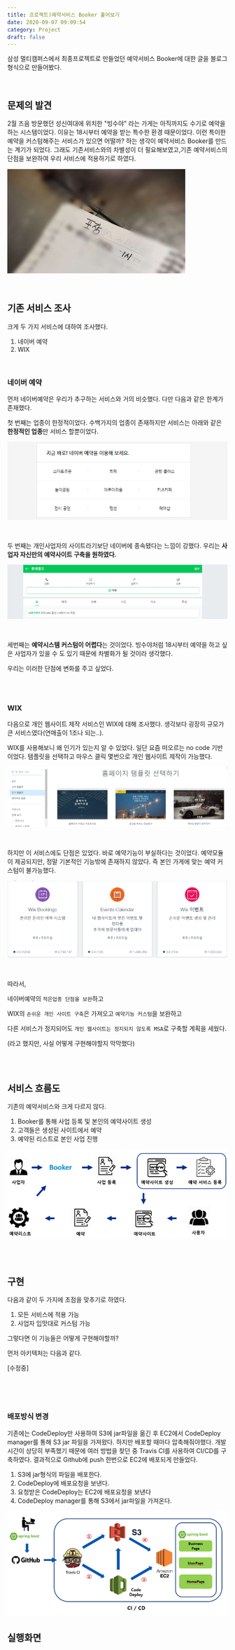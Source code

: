 ```yaml
---
title: 프로젝트)예약서비스 Booker 훑어보기
date: 2020-09-07 09:09:54
category: Project
draft: false
---
```






삼성 멀티캠퍼스에서 최종프로젝트로 만들었던 예약서비스 Booker에 대한 글을 블로그형식으로 만들어봤다.

<br/>

## 문제의 발견

2월 즈음 방문했던 성신여대에 위치한 "빙수야" 라는 가게는 아직까지도 수기로 예약을 하는 시스템이었다. 이유는 18시부터 예약을 받는 특수한 환경 때문이었다. 이런 특이한 예약을 커스텀해주는 서비스가 있으면 어떨까? 하는 생각이 예약서비스 Booker를 만드는 계기가 되었다. 그래도 기존서비스와의 차별성이 더 필요해보였고,기존 예약서비스의 단점을 보완하여 우리 서비스에 적용하기로 하였다. 

![image-20200907214520368](msa_project.assets/image-20200907214520368.png)

<br/>

## 기존 서비스 조사

크게 두 가지 서비스에 대하여 조사했다.

1. 네이버 예약
2. WIX

<br/>

### 네이버 예약

먼저 네이버예약은 우리가 추구하는 서비스와 거의 비슷했다. 다만 다음과 같은 한계가 존재했다.

첫 번째는 업종이 한정적이었다. 수백가지의 업종이 존재하지만 서비스는 아래와 같은 **한정적인 업종**만  서비스 할뿐이었다.

![image-20200907215950375](msa_project.assets/image-20200907215950375.png)

<br/>

두 번째는 개인사업자의 사이트라기보단 네이버에 종속됐다는 느낌이 강했다. 우리는 **사업자 자신만의 예약사이트 구축을 원하였다.**

![image-20200907220829386](msa_project.assets/image-20200907220829386.png)

<br/>

세번째는 **예약시스템 커스텀이 어렵다**는 것이었다. 빙수야처럼 18시부터 예약을 하고 싶은 사업자가 있을 수 도 있기 때문에 차별화가 될 것이라 생각했다.

우리는 이러한 단점에 변화를 주고 싶었다.

<br/>

<br/>

### WIX

다음으로 개인 웹사이트 제작 서비스인 WIX에 대해 조사했다. 생각보다 굉장히 규모가 큰 서비스였다(연매출이 1조나 되는..).

WIX를 사용해보니 왜 인기가 있는지 알 수 있었다. 일단 요즘 떠오르는 no code 기반이었다. 템플릿을 선택하고 마우스 클릭 몇번으로 개인 웹사이트 제작이 가능했다.

![image-20200907221818036](msa_project.assets/image-20200907221818036.png)

<br/>

하지만 이 서비스에도 단점은 있었다. 바로 예약기능이 부실하다는 것이었다. 예약모듈이 제공되지만, 정말 기본적인 기능밖에 존재하지 않았다. 즉 본인 가게에 맞는 예약 커스텀이 불가능했다.

![image-20200907221945260](msa_project.assets/image-20200907221945260.png)

<br/>

따라서,

네이버예약의 `적은업종 단점을 보완`하고 

WIX의 `손쉬운 개인 사이트 구축`은 가져오고 `예약기능 커스텀`을 보완하고

다른 서비스가 정지되어도 `개인 웹사이트는 정지되지 않도록 MSA`로 구축할 계획을 세웠다.

(라고 했지만, 사실 어떻게 구현해야할지 막막했다)

<br/>

<br/>

## 서비스 흐름도

기존의 예약서비스와 크게 다르지 않다. 

1. Booker를 통해 사업 등록 및 본인의 예약사이트 생성
2. 고객들은 생성된 사이트에서 예약
3. 예약된 리스트로 본인 사업 진행

![image-20200907231523182](msa_project.assets/image-20200907231523182.png)

<br/>

<br/>

## 구현



다음과 같이 두 가지에 초점을 맞추기로 하였다.

1. 모든 서비스에 적용 가능
2. 사업자 입맛대로 커스텀 가능

그렇다면 이 기능들은 어떻게 구현해야할까?

먼저 아키텍처는 다음과 같다.

[수정중]

<br/>

<br/>

<br/>







### 배포방식 변경

기존에는 CodeDeploy만 사용하여 S3에 jar파일을 옮긴 후 EC2에서 CodeDeploy manager를 통해 S3 jar 파일을 가져왔다. 하지만 배포할 때마다 압축해줘야했다. 개발시간이 상당히 부족했기 때문에 여러 방법을 찾던 중 Travis CI를 사용하여 CI/CD를 구축하였다. 결과적으로 Github에 push 한번으로 EC2에 배포되게 만들었다.

1.  S3에 jar형식의 파일을 배포한다.
2. CodeDeploy에 배포요청을 보낸다.
3. 요청받은 CodeDeploy는 EC2에 배포요청을 보낸다
4.  CodeDeploy manager를 통해 S3에서 jar파일을 가져온다.

![image-20200907212945655](msa_project.assets/image-20200907212945655.png)





## 실행화면